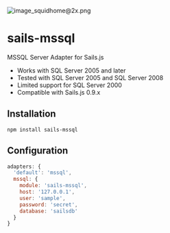 ![image_squidhome@2x.png](http://i.imgur.com/RIvu9.png) 

# sails-mssql
MSSQL Server Adapter for Sails.js

* Works with SQL Server 2005 and later
* Tested with SQL Server 2005 and SQL Server 2008
* Limited support for SQL Server 2000
* Compatible with Sails.js 0.9.x

## Installation
```
npm install sails-mssql
```

## Configuration
```javascript
adapters: {
  'default': 'mssql',
  mssql: {
    module: 'sails-mssql',
    host: '127.0.0.1',
    user: 'sample',
    password: 'secret', 
    database: 'sailsdb'
  }
}
```


